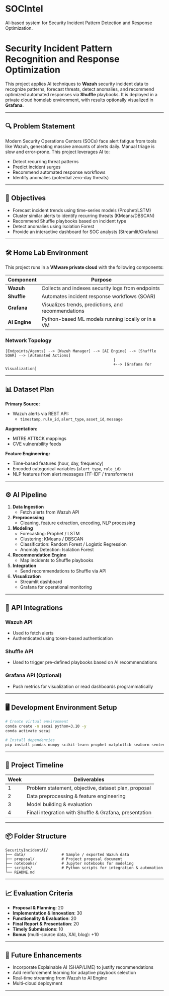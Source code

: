# SOCIntel
AI-based system for Security Incident Pattern Detection and Response Optimization.

# Security Incident Pattern Recognition and Response Optimization

This project applies AI techniques to **Wazuh** security incident data to recognize patterns, forecast threats, detect anomalies, and recommend optimized automated responses via **Shuffle** playbooks. It is deployed in a private cloud homelab environment, with results optionally visualized in **Grafana**.

---

## 🔍 Problem Statement
Modern Security Operations Centers (SOCs) face alert fatigue from tools like Wazuh, generating massive amounts of alerts daily. Manual triage is slow and error-prone. This project leverages AI to:
- Detect recurring threat patterns
- Predict incident surges
- Recommend automated response workflows
- Identify anomalies (potential zero-day threats)

---

## 🎯 Objectives
- Forecast incident trends using time-series models (Prophet/LSTM)
- Cluster similar alerts to identify recurring threats (KMeans/DBSCAN)
- Recommend Shuffle playbooks based on incident type
- Detect anomalies using Isolation Forest
- Provide an interactive dashboard for SOC analysts (Streamlit/Grafana)

---

## 🛠️ Home Lab Environment
This project runs in a **VMware private cloud** with the following components:

| Component     | Purpose                                                |
|---------------|--------------------------------------------------------|
| **Wazuh**     | Collects and indexes security logs from endpoints      |
| **Shuffle**   | Automates incident response workflows (SOAR)           |
| **Grafana**   | Visualizes trends, predictions, and recommendations    |
| **AI Engine** | Python-based ML models running locally or in a VM      |

### Network Topology
```
[Endpoints/Agents] --> [Wazuh Manager] --> [AI Engine] --> [Shuffle SOAR] --> [Automated Actions]
                                                |
                                                +--> [Grafana for Visualization]
```

---

## 📊 Dataset Plan
**Primary Source:**
- Wazuh alerts via REST API:
  - `timestamp`, `rule_id`, `alert_type`, `asset_id`, `message`

**Augmentation:**
- MITRE ATT&CK mappings
- CVE vulnerability feeds

**Feature Engineering:**
- Time-based features (hour, day, frequency)
- Encoded categorical variables (`alert_type`, `rule_id`)
- NLP features from alert messages (TF-IDF / transformers)

---

## ⚙️ AI Pipeline
1. **Data Ingestion**
   - Fetch alerts from Wazuh API
2. **Preprocessing**
   - Cleaning, feature extraction, encoding, NLP processing
3. **Modeling**
   - Forecasting: Prophet / LSTM
   - Clustering: KMeans / DBSCAN
   - Classification: Random Forest / Logistic Regression
   - Anomaly Detection: Isolation Forest
4. **Recommendation Engine**
   - Map incidents to Shuffle playbooks
5. **Integration**
   - Send recommendations to Shuffle via API
6. **Visualization**
   - Streamlit dashboard
   - Grafana for operational monitoring

---

## 🔗 API Integrations

### **Wazuh API**
- Used to fetch alerts
- Authenticated using token-based authentication

### **Shuffle API**
- Used to trigger pre-defined playbooks based on AI recommendations

### **Grafana API** (Optional)
- Push metrics for visualization or read dashboards programmatically

---

## 🖥️ Development Environment Setup
```bash
# Create virtual environment
conda create -n secai python=3.10 -y
conda activate secai

# Install dependencies
pip install pandas numpy scikit-learn prophet matplotlib seaborn sentence-transformers streamlit requests
```

---

## 📅 Project Timeline

| Week | Deliverables |
|------|--------------|
| 1 | Problem statement, objective, dataset plan, proposal |
| 2 | Data preprocessing & feature engineering |
| 3 | Model building & evaluation |
| 4 | Final integration with Shuffle & Grafana, presentation |

---

## 📦 Folder Structure
```
SecurityIncidentAI/
├── data/                # Sample / exported Wazuh data
├── proposal/            # Project proposal document
├── notebooks/           # Jupyter notebooks for modeling
├── scripts/             # Python scripts for integration & automation
└── README.md
```

---

## 📈 Evaluation Criteria
- **Proposal & Planning**: 20
- **Implementation & Innovation**: 30
- **Functionality & Evaluation**: 20
- **Final Report & Presentation**: 20
- **Timely Submissions**: 10
- **Bonus** (multi-source data, XAI, blog): +10

---

## 📌 Future Enhancements
- Incorporate Explainable AI (SHAP/LIME) to justify recommendations
- Add reinforcement learning for adaptive playbook selection
- Real-time streaming from Wazuh to AI Engine
- Multi-cloud deployment

---
